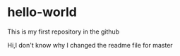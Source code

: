 # hello-world
This is my first repository in the github

Hi,I don't know why I changed the readme file for master
